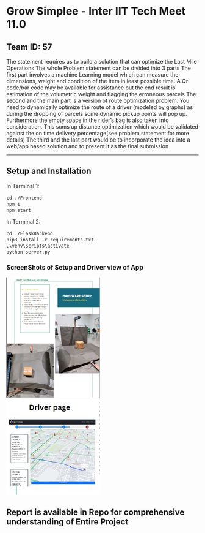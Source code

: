 # Grow Simplee - Inter IIT Tech Meet 11.0
## Team ID: 57

The statement requires us to build a solution that can optimize the Last Mile Operations
The whole Problem statement can be divided into 3 parts
The first part involves a machine Learning model which can measure the dimensions, weight and condition of the item in least possible time. A Qr code/bar code may be available for assistance but the end result is estimation of the volumetric weight and flagging the erroneous parcels
The second and the main part is a version of route optimization problem. You need to dynamically optimize the route of a driver (modeled by graphs) as during the dropping of parcels some dynamic pickup points will pop up. Furthermore the empty space in the rider’s bag is also taken into consideration. This sums up distance optimization which would be validated against the on time delivery percentage(see problem statement for more details)
The third and the last part would be to incorporate the idea into a web/app based solution and to present it as the final submission

---
## Setup and Installation
In Terminal 1:
```
cd ./Frontend
npm i
npm start

```

In Terminal 2:
```
cd ./FlaskBackend
pip3 install -r requirements.txt
.\venv\Scripts\activate
python server.py
```

<h3>ScreenShots of Setup and Driver view of App </h3>
<p>
 <img src="Screenshot%20from%202024-01-21%2019-30-49.png" width="245">&emsp;
 <img src="Screenshot%20from%202024-01-21%2019-32-04.png" width="245">&emsp;
</p>

## Report is available in Repo for comprehensive understanding of Entire Project
